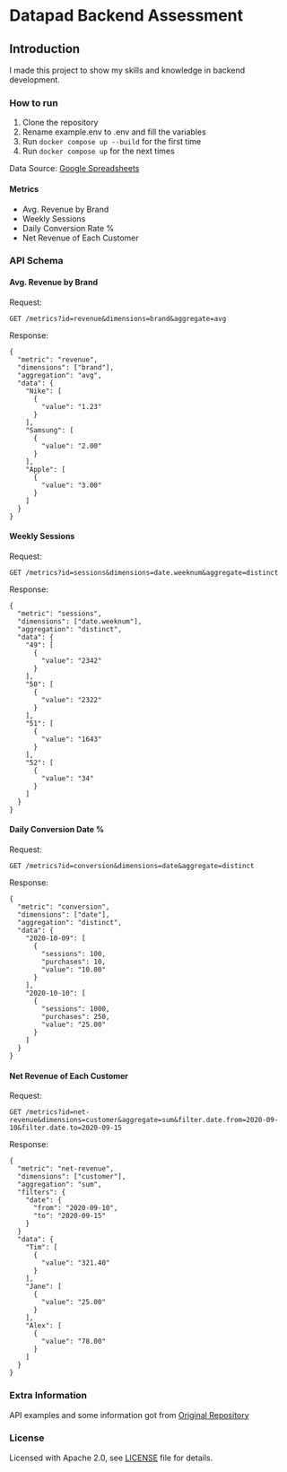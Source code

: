 # Datapad Backend Assessment

## Introduction

I made this project to show my skills and knowledge in backend development.

### How to run

1. Clone the repository
2. Rename example.env to .env and fill the variables
3. Run `docker compose up --build` for the first time
4. Run `docker compose up` for the next times

Data Source: [Google Spreadsheets](https://docs.google.com/spreadsheets/d/1frVzuJCImzpP-zEhSrzuQGV0rUp3mFxV5OfG0z1UZYg/edit?usp=sharing)

#### Metrics

- Avg. Revenue by Brand
- Weekly Sessions
- Daily Conversion Rate %
- Net Revenue of Each Customer

### API Schema

#### Avg. Revenue by Brand

Request:

```http
GET /metrics?id=revenue&dimensions=brand&aggregate=avg
```

Response:

```http
{
  "metric": "revenue",
  "dimensions": ["brand"],
  "aggregation": "avg",
  "data": {
    "Nike": [
      {
        "value": "1.23"
      }
    ],
    "Samsung": [
      {
        "value": "2.00"
      }
    ],
    "Apple": [
      {
        "value": "3.00"
      }
    ]
  }
}
```

#### Weekly Sessions

Request:

```http
GET /metrics?id=sessions&dimensions=date.weeknum&aggregate=distinct
```

Response:

```http
{
  "metric": "sessions",
  "dimensions": ["date.weeknum"],
  "aggregation": "distinct",
  "data": {
    "49": [
      {
        "value": "2342"
      }
    ],
    "50": [
      {
        "value": "2322"
      }
    ],
    "51": [
      {
        "value": "1643"
      }
    ],
    "52": [
      {
        "value": "34"
      }
    ]
  }
}
```

#### Daily Conversion Date %

Request:

```http
GET /metrics?id=conversion&dimensions=date&aggregate=distinct
```

Response:

```http
{
  "metric": "conversion",
  "dimensions": ["date"],
  "aggregation": "distinct",
  "data": {
    "2020-10-09": [
      {
        "sessions": 100,
        "purchases": 10,
        "value": "10.00"
      }
    ],
    "2020-10-10": [
      {
        "sessions": 1000,
        "purchases": 250,
        "value": "25.00"
      }
    ]
  }
}
```

#### Net Revenue of Each Customer

Request:

```http
GET /metrics?id=net-revenue&dimensions=customer&aggregate=sum&filter.date.from=2020-09-10&filter.date.to=2020-09-15
```

Response:

```http
{
  "metric": "net-revenue",
  "dimensions": ["customer"],
  "aggregation": "sum",
  "filters": {
    "date": {
      "from": "2020-09-10",
      "to": "2020-09-15"
    }
  }
  "data": {
    "Tim": [
      {
        "value": "321.40"
      }
    ],
    "Jane": [
      {
        "value": "25.00"
      }
    ],
    "Alex": [
      {
        "value": "78.00"
      }
    ]
  }
}
```

### Extra Information

API examples and some information got from [Original Repository](https://github.com/datapadofficial/assessment-backend)

### License

Licensed with Apache 2.0, see [LICENSE](LICENSE) file for details.
